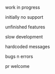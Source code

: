 work in progress

initially no support

unfinished features

slow development

hardcoded messages

bugs n errors

pr welcome

